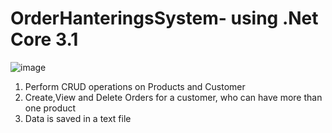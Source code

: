 # OrderHanteringsSystem- using .Net Core 3.1
![image](https://user-images.githubusercontent.com/93614345/219067347-bd0c135a-2acb-4373-a693-376c11407a3d.png)

1. Perform CRUD operations on Products and Customer
2. Create,View and Delete Orders for a customer, who can have more than one product
3. Data is saved in a text file
